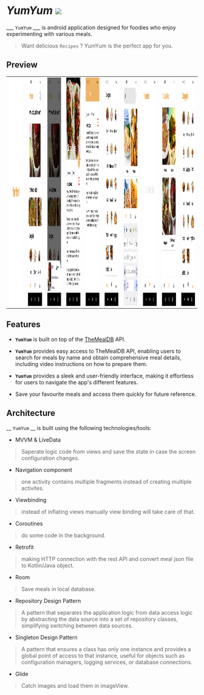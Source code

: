 # ___YumYum___  [<img src="https://cdn-icons-png.flaticon.com/512/4063/4063869.png" width="25">](https://www.mediafire.com/file/jse8cdr6v70az2v/YumYum.apk/file)

___ `YumYum` ___ is android application designed for foodies who enjoy experimenting with various meals.

> Want delicious `Recipes` ? YumYum is the perfect app for you.

## Preview

<table>
  <tr>
<td><img src="https://github.com/ahmeddadel/YumYum/blob/master/screentshots/1.png?raw=true" alt="Preview" style="width:300px; height:600px; "></td>
<td><img src="https://github.com/ahmeddadel/YumYum/blob/master/screentshots/2.png?raw=true" alt="Preview" style="width:300px; height:600px; "></td>

<td><img src="https://github.com/ahmeddadel/YumYum/blob/master/screentshots/3.png?raw=true" alt="Preview" style="width:300px; height:600px; "></td>
<td><img src="https://github.com/ahmeddadel/YumYum/blob/master/screentshots/4.png?raw=true" alt="Preview" style="width:300px; height:600px; "></td>

<td><img src="https://github.com/ahmeddadel/YumYum/blob/master/screentshots/5.png?raw=true" alt="Preview" style="width:300px; height:600px; "></td>
<td><img src="https://github.com/ahmeddadel/YumYum/blob/master/screentshots/6.png?raw=true" alt="Preview" style="width:300px; height:600px; "></td>

<td><img src="https://github.com/ahmeddadel/YumYum/blob/master/screentshots/7.png?raw=true" alt="Preview" style="width:300px; height:600px; "></td>
<td><img src="https://github.com/ahmeddadel/YumYum/blob/master/screentshots/8.png?raw=true" alt="Preview" style="width:300px; height:600px; "></td>

<td><img src="https://github.com/ahmeddadel/YumYum/blob/master/screentshots/9.png?raw=true" alt="Preview" style="width:300px; height:600px; "></td>
<td><img src="https://github.com/ahmeddadel/YumYum/blob/master/screentshots/10.png?raw=true" alt="Preview" style="width:300px; height:600px; "></td>
</table>

## Features

* __`YumYum`__ is built on top of the [TheMealDB](https://www.themealdb.com/) API. 

* __`YumYum`__ provides easy access to TheMealDB API, enabling users to search for meals by name and obtain comprehensive meal details, including video instructions on how to prepare them.

* __`YumYum`__ provides a sleek and user-friendly interface, making it effortless for users to navigate the app's different features.

* Save your favourite meals and access them quickly for future reference.

## Architecture

__ `YumYum` __ is built using the following technologies/tools:

* MVVM & LiveData

> Saperate logic code from views and save the state in case the screen configuration changes.

* Navigation component

> one activity contains multiple fragments instead of creating multiple activites.

* Viewbinding

> instead of inflating views manually view binding will take care of that.

* Coroutines

> do some code in the background.

* Retrofit

> making HTTP connection with the rest API and convert meal json file to Kotlin/Java object.

* Room 

> Save meals in local database.

* Repository Design Pattern

> A pattern that separates the application logic from data access logic by abstracting the data source into a set of repository classes, simplifying switching between data sources.

* Singleton Design Pattern

> A pattern that ensures a class has only one instance and provides a global point of access to that instance, useful for objects such as configuration managers, logging services, or database connections.

* Glide

> Catch images and load them in imageView.
